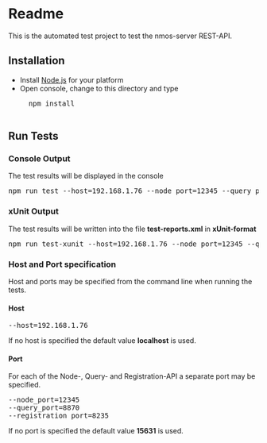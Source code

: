 # Readme

This is the automated test project to test the nmos-server REST-API.

## Installation

* Install [Node.js](http://nodejs.org/) for your platform
* Open console, change to this directory and type
    <pre>
    npm install
    </pre>

## Run Tests

### Console Output
The test results will be displayed in the console
<pre>
npm run test --host=192.168.1.76 --node_port=12345 --query_port=8870 --registration_port=8235
</pre>

### xUnit Output
The test results will be written into the file **test-reports.xml** in **xUnit-format**
<pre>
npm run test-xunit --host=192.168.1.76 --node_port=12345 --query_port=8870 --registration_port=8235
</pre>

### Host and Port specification
Host and ports may be specified from the command line when running the tests. 

#### Host
<pre>
--host=192.168.1.76
</pre>

If no host is specified the default value **localhost** is used.

#### Port
For each of the Node-, Query- and Registration-API a separate port may be specified. 
<pre>
--node_port=12345
--query_port=8870
--registration_port=8235
</pre>

If no port is specified the default value **15631** is used.

